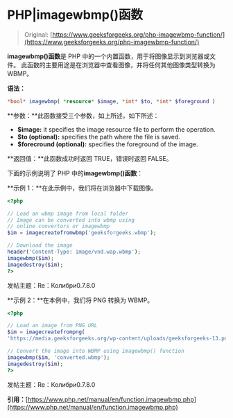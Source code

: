 # PHP|imagewbmp()函数

> Original: [https://www.geeksforgeeks.org/php-imagewbmp-function/](https://www.geeksforgeeks.org/php-imagewbmp-function/)

**imagewbmp()函数**是 PHP 中的一个内置函数，用于将图像显示到浏览器或文件。 此函数的主要用途是在浏览器中查看图像，并将任何其他图像类型转换为 WBMP。

**语法：**

```php
*bool* imagewbmp( *resource* $image, *int* $to, *int* $foreground )
```

**参数：**此函数接受三个参数，如上所述，如下所述：

*   **$image:** it specifies the image resource file to perform the operation.
*   **$to (optional):** specifies the path where the file is saved.
*   **$forecround (optional):** specifies the foreground of the image.

**返回值：**此函数成功时返回 TRUE，错误时返回 FALSE。

下面的示例说明了 PHP 中的**imagewbmp()函数**：

**示例 1：**在此示例中，我们将在浏览器中下载图像。

```php
<?php

// Load an wbmp image from local folder
// Image can be converted into wbmp using
// online convertors or imagewbmp
$im = imagecreatefromwbmp('geeksforgeeks.wbmp');

// Download the image
header('Content-Type: image/vnd.wap.wbmp');
imagewbmp($im);
imagedestroy($im);
?>
```

发帖主题：Re：Колибри0.7.8.0

**示例 2：**在本例中，我们将 PNG 转换为 WBMP。

```php
<?php

// Load an image from PNG URL
$im = imagecreatefrompng(
'https://media.geeksforgeeks.org/wp-content/uploads/geeksforgeeks-13.png');

// Convert the image into WBMP using imagewbmp() function
imagewbmp($im, 'converted.wbmp');
imagedestroy($im);
?>
```

发帖主题：Re：Колибри0.7.8.0

**引用：**[https://www.php.net/manual/en/function.imagewbmp.php](https://www.php.net/manual/en/function.imagewbmp.php)